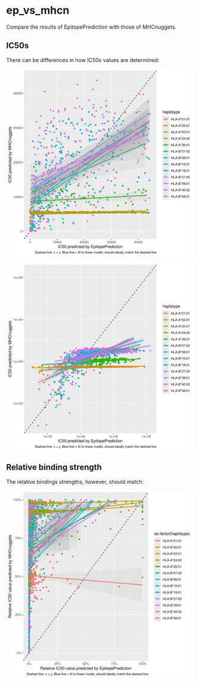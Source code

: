 # ep_vs_mhcn

Compare the results of EpitopePrediction with those of MHCnuggets.

## IC50s 

There can be differences in how IC50s values are determined:

![](ep_vs_mhcn.png)

![](ep_vs_mhcn_log.png)

## Relative binding strength

The relative bindings strengths, however, should match:

![](ep_vs_mhcn_perc.png)



